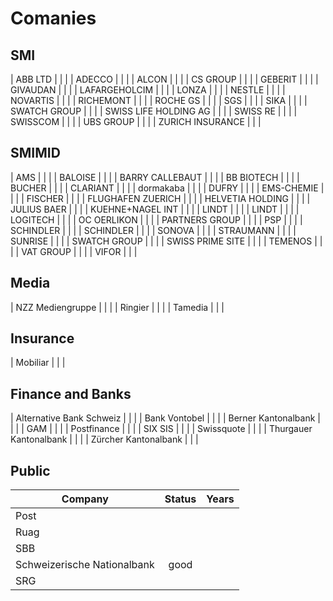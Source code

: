 # Comanies

## SMI
| ABB LTD | | |
| ADECCO | | |
| ALCON | | |
| CS GROUP | | |
| GEBERIT | | |
| GIVAUDAN | | |
| LAFARGEHOLCIM | | |
| LONZA | | |
| NESTLE | | |
| NOVARTIS | | |
| RICHEMONT | | |
| ROCHE GS | | |
| SGS | | |
| SIKA | | |
| SWATCH GROUP | | |
| SWISS LIFE HOLDING AG | | |
| SWISS RE | | |
| SWISSCOM | | |
| UBS GROUP | | |
| ZURICH INSURANCE | | |

## SMIMID
| AMS | | |
| BALOISE | | |
| BARRY CALLEBAUT | | |
| BB BIOTECH | | |
| BUCHER | | |
| CLARIANT | | |
| dormakaba | | |
| DUFRY | | |
| EMS-CHEMIE | | |
| FISCHER | | |
| FLUGHAFEN ZUERICH | | |
| HELVETIA HOLDING | | |
| JULIUS BAER | | |
| KUEHNE+NAGEL INT | | |
| LINDT | | |
| LINDT | | |
| LOGITECH | | |
| OC OERLIKON | | |
| PARTNERS GROUP | | |
| PSP | | |
| SCHINDLER | | |
| SCHINDLER | | |
| SONOVA | | |
| STRAUMANN | | |
| SUNRISE | | |
| SWATCH GROUP | | |
| SWISS PRIME SITE | | |
| TEMENOS | | |
| VAT GROUP | | |
| VIFOR | | |

## Media
| NZZ Mediengruppe |  |  |
| Ringier |  |  |
| Tamedia |  |  |

## Insurance
| Mobiliar |  |  |

## Finance and Banks
| Alternative Bank Schweiz |  |  |
| Bank Vontobel |  |  |
| Berner Kantonalbank |  |  |
| GAM |  |  |
| Postfinance |  |  |
| SIX SIS |  |  |
| Swissquote |  |  |
| Thurgauer Kantonalbank |  |  |
| Zürcher Kantonalbank |  |  |

## Public
| Company        | Status           | Years |
| ------------- |:-------------:| -----:|
| Post |  |  |
| Ruag |  |  |
| SBB |  |  |
| Schweizerische Nationalbank | good |  |
| SRG |  |  |
